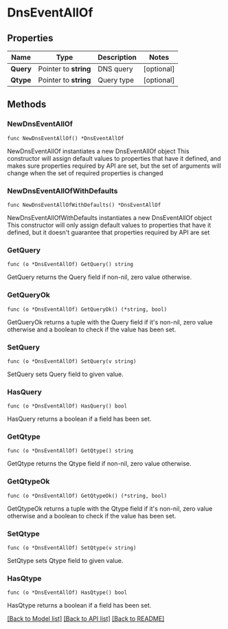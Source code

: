 # DnsEventAllOf

## Properties

Name | Type | Description | Notes
------------ | ------------- | ------------- | -------------
**Query** | Pointer to **string** | DNS query | [optional] 
**Qtype** | Pointer to **string** | Query type | [optional] 

## Methods

### NewDnsEventAllOf

`func NewDnsEventAllOf() *DnsEventAllOf`

NewDnsEventAllOf instantiates a new DnsEventAllOf object
This constructor will assign default values to properties that have it defined,
and makes sure properties required by API are set, but the set of arguments
will change when the set of required properties is changed

### NewDnsEventAllOfWithDefaults

`func NewDnsEventAllOfWithDefaults() *DnsEventAllOf`

NewDnsEventAllOfWithDefaults instantiates a new DnsEventAllOf object
This constructor will only assign default values to properties that have it defined,
but it doesn't guarantee that properties required by API are set

### GetQuery

`func (o *DnsEventAllOf) GetQuery() string`

GetQuery returns the Query field if non-nil, zero value otherwise.

### GetQueryOk

`func (o *DnsEventAllOf) GetQueryOk() (*string, bool)`

GetQueryOk returns a tuple with the Query field if it's non-nil, zero value otherwise
and a boolean to check if the value has been set.

### SetQuery

`func (o *DnsEventAllOf) SetQuery(v string)`

SetQuery sets Query field to given value.

### HasQuery

`func (o *DnsEventAllOf) HasQuery() bool`

HasQuery returns a boolean if a field has been set.

### GetQtype

`func (o *DnsEventAllOf) GetQtype() string`

GetQtype returns the Qtype field if non-nil, zero value otherwise.

### GetQtypeOk

`func (o *DnsEventAllOf) GetQtypeOk() (*string, bool)`

GetQtypeOk returns a tuple with the Qtype field if it's non-nil, zero value otherwise
and a boolean to check if the value has been set.

### SetQtype

`func (o *DnsEventAllOf) SetQtype(v string)`

SetQtype sets Qtype field to given value.

### HasQtype

`func (o *DnsEventAllOf) HasQtype() bool`

HasQtype returns a boolean if a field has been set.


[[Back to Model list]](../README.md#documentation-for-models) [[Back to API list]](../README.md#documentation-for-api-endpoints) [[Back to README]](../README.md)


